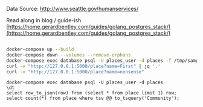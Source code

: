 Data Source: http://www.seattle.gov/humanservices/

Read along in blog / guide-ish [https://home.gerardbentley.com/guides/golang_postgres_stack/](https://home.gerardbentley.com/guides/golang_postgres_stack/)

```sh

docker-compose up --build
docker-compose down --volumes --remove-orphans
docker-compose exec database psql -U places_user -d places -f /tmp/sample_data/load_places_data.sql
curl -v "http://127.0.0.1:5000/place?name=First" | jq '.'
curl -v "http://127.0.0.1:5000/place?name=nonsense"
```

```psql
docker-compose exec database psql -U places_user -d places
\dt
select row_to_json(row) from (select * from place limit 1) row;
select count(*) from place where tsv @@ to_tsquery('Community');
```
